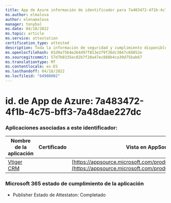 ```yaml
---
title: App de Azure información de identificador para 7a483472-4f1b-4c75-bff3-7a48dae227dc
ms.author: elmalova
author: elenamalova
manager: tonybal
ms.date: 04/18/2022
ms.topic: article
ms.service: attestation
certification_type: attested
description: Toda la información de seguridad y cumplimiento disponible para 7a483472-4f1b-4c75-bff3-7a48dae227dc.
ms.openlocfilehash: 01d9a7564e264d97f813e2f9f26dc3847c68852e
ms.sourcegitcommit: 57d7b0335ec02b7f20a47ec888b4ca39d75bab67
ms.translationtype: MT
ms.contentlocale: es-ES
ms.lasthandoff: 04/18/2022
ms.locfileid: "64908002"
---
```

# <a name="azure-app-id-7a483472-4f1b-4c75-bff3-7a48dae227dc"></a>id. de App de Azure: 7a483472-4f1b-4c75-bff3-7a48dae227dc


### <a name="apps-associated-with-this-id"></a>Aplicaciones asociadas a este identificador:
| **Nombre de la aplicación** | **Certificado** | **Vista en AppSource** |
|--------------|---------------|-----------------------|
| [Vtiger CRM](../forward/WA200003089.md) |  | [https://appsource.microsoft.com/product/office/WA200003089](https://appsource.microsoft.com/product/office/WA200003089) |

### <a name="microsoft-365-app-compliance-status"></a>Microsoft 365 estado de cumplimiento de la aplicación
- Publisher Estado de Attestaton: Completado
